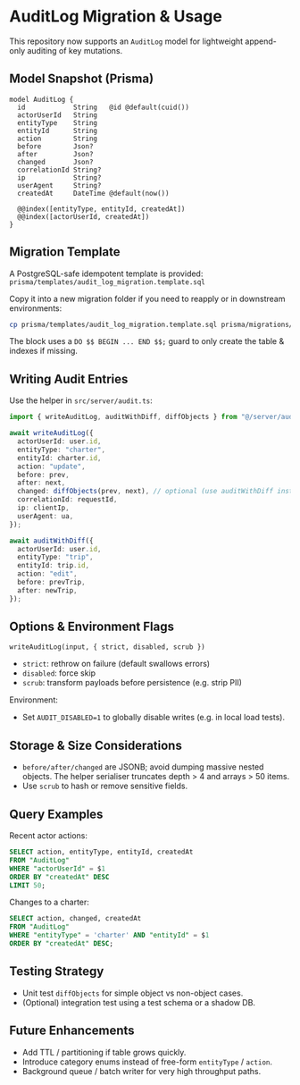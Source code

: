 # AuditLog Migration & Usage

This repository now supports an `AuditLog` model for lightweight append-only auditing of key mutations.

## Model Snapshot (Prisma)

```prisma
model AuditLog {
  id            String   @id @default(cuid())
  actorUserId   String
  entityType    String
  entityId      String
  action        String
  before        Json?
  after         Json?
  changed       Json?
  correlationId String?
  ip            String?
  userAgent     String?
  createdAt     DateTime @default(now())

  @@index([entityType, entityId, createdAt])
  @@index([actorUserId, createdAt])
}
```

## Migration Template

A PostgreSQL-safe idempotent template is provided:
`prisma/templates/audit_log_migration.template.sql`

Copy it into a new migration folder if you need to reapply or in downstream environments:

```bash
cp prisma/templates/audit_log_migration.template.sql prisma/migrations/$(date +%Y%m%d%H%M%S)_ensure_audit_log/migration.sql
```

The block uses a `DO $$ BEGIN ... END $$;` guard to only create the table & indexes if missing.

## Writing Audit Entries

Use the helper in `src/server/audit.ts`:

```ts
import { writeAuditLog, auditWithDiff, diffObjects } from "@/server/audit";

await writeAuditLog({
  actorUserId: user.id,
  entityType: "charter",
  entityId: charter.id,
  action: "update",
  before: prev,
  after: next,
  changed: diffObjects(prev, next), // optional (use auditWithDiff instead for convenience)
  correlationId: requestId,
  ip: clientIp,
  userAgent: ua,
});

await auditWithDiff({
  actorUserId: user.id,
  entityType: "trip",
  entityId: trip.id,
  action: "edit",
  before: prevTrip,
  after: newTrip,
});
```

## Options & Environment Flags

`writeAuditLog(input, { strict, disabled, scrub })`

- `strict`: rethrow on failure (default swallows errors)
- `disabled`: force skip
- `scrub`: transform payloads before persistence (e.g. strip PII)

Environment:

- Set `AUDIT_DISABLED=1` to globally disable writes (e.g. in local load tests).

## Storage & Size Considerations

- `before/after/changed` are JSONB; avoid dumping massive nested objects. The helper serialiser truncates depth > 4 and arrays > 50 items.
- Use `scrub` to hash or remove sensitive fields.

## Query Examples

Recent actor actions:

```sql
SELECT action, entityType, entityId, createdAt
FROM "AuditLog"
WHERE "actorUserId" = $1
ORDER BY "createdAt" DESC
LIMIT 50;
```

Changes to a charter:

```sql
SELECT action, changed, createdAt
FROM "AuditLog"
WHERE "entityType" = 'charter' AND "entityId" = $1
ORDER BY "createdAt" DESC;
```

## Testing Strategy

- Unit test `diffObjects` for simple object vs non-object cases.
- (Optional) integration test using a test schema or a shadow DB.

## Future Enhancements

- Add TTL / partitioning if table grows quickly.
- Introduce category enums instead of free-form `entityType` / `action`.
- Background queue / batch writer for very high throughput paths.
